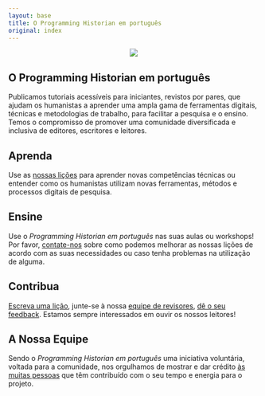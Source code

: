 ```yaml
---
layout: base
title: O Programming Historian em português
original: index
---
```

<div class="container" style="text-align:center">
	<img class="home-image" src="{{ site.baseurl }}/images/website/index/woman-using-tabulator.png" />
</div>

<div class="home-block">
	<div class="container">
		<h2>O Programming Historian em português</h2>
		<p>Publicamos tutoriais acessíveis para iniciantes, revistos por pares, que ajudam os humanistas a aprender uma ampla gama de ferramentas digitais, técnicas e metodologias de trabalho, para facilitar a pesquisa e o ensino. Temos o compromisso de promover uma comunidade diversificada e inclusiva de editores, escritores e leitores.</p>
	</div>
</div>

<div class="home-block  home-stripe-1">
<div class="container">
<h2>Aprenda</h2>
<p>Use as <a href="{{ site.baseurl }}/pt/licoes/">nossas lições</a> para aprender novas competências técnicas ou entender como os humanistas utilizam novas ferramentas, métodos e processos digitais de pesquisa.</p>
</div>
</div>

<div class="home-block ">
<div class="container">
<h2>Ensine</h2>
	<p>Use o <i>Programming Historian em português</i> nas suas aulas ou workshops! Por favor, <a href="reportar-um-erro">contate-nos</a> sobre como podemos melhorar as nossas lições de acordo com as suas necessidades ou caso tenha problemas na utilização de alguma.</p>
</div>
</div>

<div class="home-block home-stripe-2">
<div class="container">
<h2>Contribua</h2>
<p><a href="directrizes-autor.html">Escreva uma lição</a>, junte-se à nossa <a href="directrizes-revisor">equipe de revisores</a>, <a href="reportar-um-erro">dê o seu feedback</a>. Estamos sempre interessados em ouvir os nossos leitores!</p>
</div>
</div>

<div class="home-block">
<div class="container">
<h2>A Nossa Equipe</h2>
	<p>Sendo o <i>Programming Historian em português</i> uma iniciativa voluntária, voltada para a comunidade, nos orgulhamos de mostrar e dar crédito  <a href="equipe.html">às muitas pessoas</a> que têm contribuído com o seu tempo e energia para o projeto.</p>
</div>
</div>
